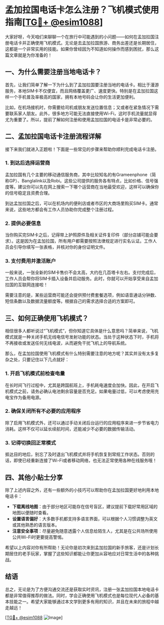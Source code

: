 # 孟加拉国电话卡怎么注册？飞机模式使用指南[[TG💪+ @esim1088](https://t.me/s/esim1088)]

大家好呀，今天咱们来聊聊一个在旅行中可能遇到的小问题——如何在孟加拉国注册电话卡并正确使用飞机模式。无论是去孟加拉国旅游、商务出差还是长期居住，这都是一个非常实用的技能。如果你曾经因为不知道如何操作而感到困扰，那么这篇文章就是为你准备的！

## 一、为什么需要注册当地电话卡？

首先，让我们简单了解一下为什么到了孟加拉国要注册当地的电话卡。相比于漫游服务，本地SIM卡不仅便宜，而且网络覆盖更广、速度更快。特别是在孟加拉国这样一个手机普及率极高的国家，拥有本地号码会让你的生活更加便利。

比如，在机场接机时，你需要给司机或朋友发送位置信息；又或者在紧急情况下需要联系家人朋友。此外，很多地方可能无法直接使用Wi-Fi，这时手机流量就显得尤为重要了。所以，提前了解如何注册和使用孟加拉国的电话卡是非常必要的。

## 二、孟加拉国电话卡注册流程详解

接下来我们就进入正题啦！下面是一些常见的步骤来帮助你顺利完成电话卡注册。

### 1. 到达后选择运营商

孟加拉国有几个主要的移动通信服务商，其中比较知名的有Grameenphone（简称GP）、Banglalink以及Robi。这些公司提供的服务各有特点，比如价格、信号强度等。建议你可以先在网上搜索一下哪个运营商在当地最受欢迎，这样可以确保你的信号稳定且资费合理。

到达孟加拉国之后，可以在机场内的便利店或者市区的大商场里购买SIM卡。通常来说，这些地方都会有工作人员协助你完成整个注册过程。

### 2. 提供必要信息

当你购买完SIM卡之后，记得带上护照原件及相关证件复印件（部分店铺可能会要求）。这是因为在孟加拉国，所有用户都需要按照法律规定进行实名认证。工作人员会引导你填写一张表格，并核对你的身份证明文件。

### 3. 支付费用并激活账户

一般来说，一张全新的SIM卡售价不会太高，大约在几百塔卡左右。支付完成后，工作人员会帮你将SIM卡插入设备并启动服务。此时，你就可以开始享受来自孟加拉国的互联网连接啦！

需要注意的是，某些运营商可能还会提供预付费套餐选项，例如语音通话分钟数、短信条数以及数据流量额度等。根据自己的需求选择合适的方案即可。

## 三、如何正确使用飞机模式？

相信很多人都听说过“飞机模式”，但你知道它具体是什么意思吗？简单来说，飞机模式就是一种关闭手机无线电信号发射功能的状态。当处于这种状态下时，手机将不再接收或发送任何无线电波，从而避免干扰飞机上的导航系统。

那么，在孟加拉国使用飞机模式有什么特别需要注意的地方呢？其实并没有太多复杂之处，只要记住以下几点就好：

### 1. 开启飞机模式前检查电量

在长时间飞行过程中，尤其是跨国航班上，手机耗电速度会加快。因此，在开启飞机模式之前，请务必确认电池剩余容量是否充足。如果电量过低，可以考虑使用充电宝作为备用电源。

### 2. 确保关闭所有不必要的应用程序

除了启用飞机模式外，还可以通过手动关闭后台运行的应用程序来进一步节省电力消耗。这样不仅可以延长续航时间，还能减少不必要的数据传输活动。

### 3. 记得切换回正常模式

抵达目的地后，别忘了及时退出飞机模式并将手机恢复到常规工作状态。否则的话，即使已经重新连接了Wi-Fi或者移动网络，也无法正常使用各种在线服务哦！

## 四、其他小贴士分享

除了上述内容之外，还有一些额外的小技巧可以帮助你在孟加拉国更好地利用本地电话卡：

- **下载离线地图**：由于部分地区可能存在信号盲区，建议提前下载好常用区域的地图以便随时查看。
- **设置语言偏好**：大多数手机都支持多语言界面，可以根据个人习惯调整为英文或其他熟悉的语言版本。
- **注意安全事项**：尽量避免随意透露个人信息给陌生人，尤其是在公共场所使用公共Wi-Fi时更要提高警惕。

希望以上内容对你有所帮助！无论你是初次来到孟加拉国的新手旅客，还是计划长期居住的老手玩家，掌握了这些知识都能让你更加从容地应对日常生活中的各种挑战。

## 结语

总之，无论是为了方便沟通交流还是获取实时资讯，注册一张孟加拉国本地电话卡都是非常值得推荐的做法。同时，学会正确使用飞机模式也是每位现代人必备的基本技能之一。希望大家能够通过本文学到更多有用的知识，并且在未来的旅程中越走越远！

[[TG💪+ @esim1088](https://t.me/s/esim1088) ![Image](https://i.postimg.cc/4NQfJmqS/Snipaste-2025-05-13-00-14-12.png)]